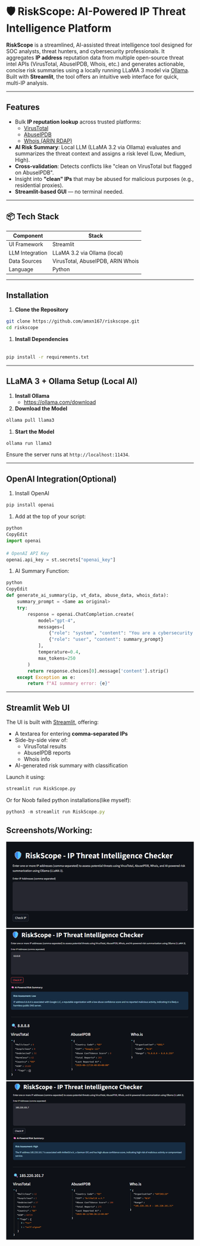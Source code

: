 # 🛡️ RiskScope: AI-Powered IP Threat Intelligence Platform

**RiskScope** is a streamlined, AI-assisted threat intelligence tool designed for SOC analysts, threat hunters, and cybersecurity professionals. It aggregates **IP address** reputation data from multiple open-source threat intel APIs (VirusTotal, AbuseIPDB, Whois, etc.) and generates actionable, concise risk summaries using a locally running LLaMA 3 model via [Ollama](https://ollama.com/). Built with **Streamlit**, the tool offers an intuitive web interface for quick, multi-IP analysis.

---

##  Features

-  Bulk **IP reputation lookup** across trusted platforms:
    - [VirusTotal](https://virustotal.com/)
    - [AbuseIPDB](https://abuseipdb.com/)
    - [Whois (ARIN RDAP)](https://rdap.arin.net/)
-  **AI Risk Summary**: Local LLM (LLaMA 3.2 via Ollama) evaluates and summarizes the threat context and assigns a risk level (Low, Medium, High).
-  **Cross-validation**: Detects conflicts like "clean on VirusTotal but flagged on AbuseIPDB".
-  Insight into **"clean" IPs** that may be abused for malicious purposes (e.g., residential proxies).
-  **Streamlit-based GUI** — no terminal needed.

---

## 📦 Tech Stack

| Component | Stack |
| --- | --- |
| UI Framework | Streamlit |
| LLM Integration | LLaMA 3.2 via Ollama (local) |
| Data Sources | VirusTotal, AbuseIPDB, ARIN Whois |
| Language | Python |

---

##  Installation

1. **Clone the Repository**

```bash
git clone https://github.com/amxn167/riskscope.git
cd riskscope
```

1. **Install Dependencies**

```bash

pip install -r requirements.txt

```

---

##  LLaMA 3 + Ollama Setup (Local AI)

1. **Install Ollama**
    - https://ollama.com/download
2. **Download the Model**

```bash
ollama pull llama3
```

1. **Start the Model**

```bash
ollama run llama3
```

Ensure the server runs at `http://localhost:11434`.

---
## OpenAI Integration(Optional)

1. Install OpenAI

```jsx
pip install openai
```

1. Add at the top of your script:

```python
python
CopyEdit
import openai

# OpenAI API Key
openai.api_key = st.secrets["openai_key"]

```

1. AI Summary Function:

```python
python
CopyEdit
def generate_ai_summary(ip, vt_data, abuse_data, whois_data):
    summary_prompt = <Same as original>
    try:
        response = openai.ChatCompletion.create(
            model="gpt-4",
            messages=[
                {"role": "system", "content": "You are a cybersecurity analyst generating risk summaries based on threat intel reports."},
                {"role": "user", "content": summary_prompt}
            ],
            temperature=0.4,
            max_tokens=250
        )
        return response.choices[0].message['content'].strip()
    except Exception as e:
        return f"AI summary error: {e}"
```
---
##  Streamlit Web UI

The UI is built with [Streamlit](https://streamlit.io/), offering:

- A textarea for entering **comma-separated IPs**
- Side-by-side view of:
    - VirusTotal results
    - AbuseIPDB reports
    - Whois info
- AI-generated risk summary with classification

Launch it using:

```bash
streamlit run RiskScope.py
```

Or for Noob failed python installations(like myself):

```jsx
python3 -m streamlit run RiskScope.py
```

## Screenshots/Working:
![image.png](https://github.com/amxn167/RiskScope/blob/main/Screenshots/Base.png)
![image.png](https://github.com/amxn167/RiskScope/blob/main/Screenshots/Clean.png)
![image.png](https://github.com/amxn167/RiskScope/blob/main/Screenshots/Malicious.png)
